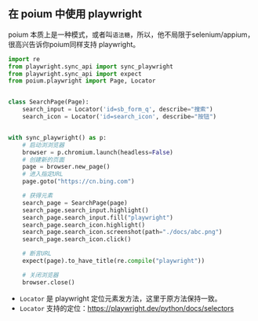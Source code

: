 ## 在 poium 中使用 playwright

poium 本质上是一种模式，或者叫`语法糖`，所以，他不局限于selenium/appium，很高兴告诉你poium同样支持 playwright。

```python
import re
from playwright.sync_api import sync_playwright
from playwright.sync_api import expect
from poium.playwright import Page, Locator


class SearchPage(Page):
    search_input = Locator('id=sb_form_q', describe="搜索")
    search_icon = Locator('id=search_icon', describe="按钮")


with sync_playwright() as p:
    # 启动浏浏览器
    browser = p.chromium.launch(headless=False)
    # 创建新的页面
    page = browser.new_page()
    # 进入指定URL
    page.goto("https://cn.bing.com")

    # 获得元素
    search_page = SearchPage(page)
    search_page.search_input.highlight()
    search_page.search_input.fill("playwright")
    search_page.search_icon.highlight()
    search_page.search_icon.screenshot(path="./docs/abc.png")
    search_page.search_icon.click()

    # 断言URL
    expect(page).to_have_title(re.compile("playwright"))

    # 关闭浏览器
    browser.close()
```

* `Locator` 是 playwright 定位元素发方法，这里于原方法保持一致。
* `Locator` 支持的定位：https://playwright.dev/python/docs/selectors


